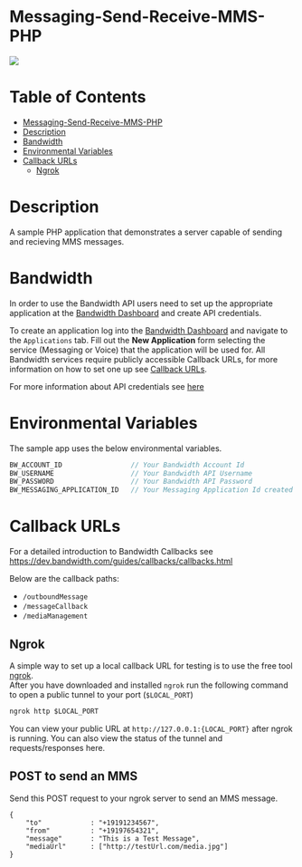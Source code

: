 # Messaging-Send-Receive-MMS-PHP
<a href="http://dev.bandwidth.com"><img src="https://s3.amazonaws.com/bwdemos/BW-VMP.png"/></a>
</div>

 # Table of Contents

<!-- TOC -->

- [Messaging-Send-Receive-MMS-PHP](#Messaging-Send-Receive-MMS-PHP)
- [Description](#description)
- [Bandwidth](#bandwidth)
- [Environmental Variables](#environmental-variables)
- [Callback URLs](#callback-urls)
    - [Ngrok](#ngrok)

<!-- /TOC -->

# Description

A sample PHP application that demonstrates a server capable of sending and recieving MMS messages.

# Bandwidth

In order to use the Bandwidth API users need to set up the appropriate application at the [Bandwidth Dashboard](https://dashboard.bandwidth.com/) and create API credentials.

To create an application log into the [Bandwidth Dashboard](https://dashboard.bandwidth.com/) and navigate to the `Applications` tab.  Fill out the **New Application** form selecting the service (Messaging or Voice) that the application will be used for.  All Bandwidth services require publicly accessible Callback URLs, for more information on how to set one up see [Callback URLs](#callback-urls).

For more information about API credentials see [here](https://dev.bandwidth.com/guides/accountCredentials.html#top)

# Environmental Variables

The sample app uses the below environmental variables.
```java
BW_ACCOUNT_ID                 // Your Bandwidth Account Id
BW_USERNAME                   // Your Bandwidth API Username
BW_PASSWORD                   // Your Bandwidth API Password
BW_MESSAGING_APPLICATION_ID   // Your Messaging Application Id created in the dashboard
```

# Callback URLs

For a detailed introduction to Bandwidth Callbacks see https://dev.bandwidth.com/guides/callbacks/callbacks.html

Below are the callback paths:
* `/outboundMessage`
* `/messageCallback`
* `/mediaManagement`

## Ngrok

A simple way to set up a local callback URL for testing is to use the free tool [ngrok](https://ngrok.com/).  
After you have downloaded and installed `ngrok` run the following command to open a public tunnel to your port (`$LOCAL_PORT`)
```cmd
ngrok http $LOCAL_PORT
```
You can view your public URL at `http://127.0.0.1:{LOCAL_PORT}` after ngrok is running.  You can also view the status of the tunnel and requests/responses here.

## POST to send an MMS

Send this POST request to your ngrok server to send an MMS message.
```http
{
    "to"            : "+19191234567",
    "from"          : "+19197654321",
    "message"       : "This is a Test Message",
    "mediaUrl"      : ["http://testUrl.com/media.jpg"]
}
```
